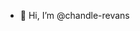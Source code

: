 - 👋 Hi, I’m @chandle-revans

<!---
chandle-revans/chandle-revans is a ✨ special ✨ repository because its `README.md` (this file) appears on your GitHub profile.
You can click the Preview link to take a look at your changes.
--->
